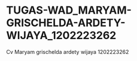# TUGAS-WAD_MARYAM-GRISCHELDA-ARDETY-WIJAYA_1202223262
Cv Maryam grischelda ardety wijaya 1202223262
